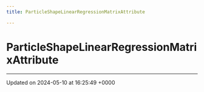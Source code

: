 ```yaml
---
title: ParticleShapeLinearRegressionMatrixAttribute

---
```


# ParticleShapeLinearRegressionMatrixAttribute





-------------------------------

Updated on 2024-05-10 at 16:25:49 +0000
